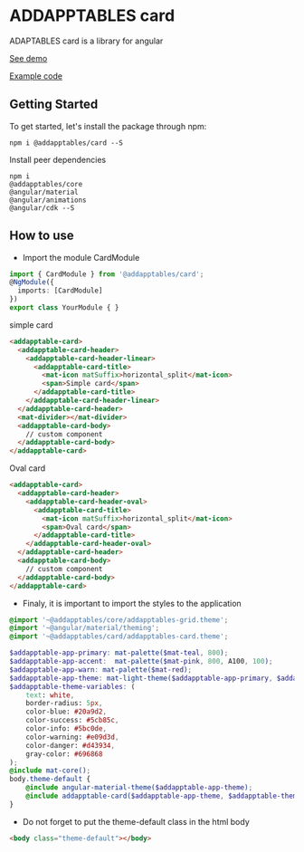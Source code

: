 # ADDAPPTABLES card

ADAPTABLES card is a library for angular

[See demo](http://addapptables.com/admin/components/cards)

[Example code](https://stackblitz.com/edit/angular-card-addapptables)

## Getting Started
To get started, let's install the package through npm:

```
npm i @addapptables/card --S
```

Install peer dependencies

```
npm i
@addapptables/core
@angular/material
@angular/animations
@angular/cdk --S
```

## How to use

- Import the module CardModule

```typescript
import { CardModule } from '@addapptables/card';
@NgModule({
  imports: [CardModule]
})
export class YourModule { }
```

simple card
```html
<addapptable-card>
  <addapptable-card-header>
    <addapptable-card-header-linear>
      <addapptable-card-title>
        <mat-icon matSuffix>horizontal_split</mat-icon>
        <span>Simple card</span>
      </addapptable-card-title>
    </addapptable-card-header-linear>
  </addapptable-card-header>
  <mat-divider></mat-divider>
  <addapptable-card-body>
    // custom component
  </addapptable-card-body>
</addapptable-card>
```

Oval card
```html
<addapptable-card>
  <addapptable-card-header>
    <addapptable-card-header-oval>
      <addapptable-card-title>
        <mat-icon matSuffix>horizontal_split</mat-icon>
        <span>Oval card</span>
      </addapptable-card-title>
    </addapptable-card-header-oval>
  </addapptable-card-header>
  <addapptable-card-body>
    // custom component
  </addapptable-card-body>
</addapptable-card>
```

- Finaly, it is important to import the styles to the application

```scss
@import '~@addapptables/core/addapptables-grid.theme';
@import '~@angular/material/theming';
@import '~@addapptables/card/addapptables-card.theme';

$addapptable-app-primary: mat-palette($mat-teal, 800);
$addapptable-app-accent:  mat-palette($mat-pink, 800, A100, 100);
$addapptable-app-warn: mat-palette($mat-red);
$addapptable-app-theme: mat-light-theme($addapptable-app-primary, $addapptable-app-accent, $addapptable-app-warn);
$addapptable-theme-variables: (
    text: white,
    border-radius: 5px,
    color-blue: #20a9d2,
    color-success: #5cb85c,
    color-info: #5bc0de,
    color-warning: #e09d3d,
    color-danger: #d43934,
    gray-color: #696868
);
@include mat-core();
body.theme-default {
    @include angular-material-theme($addapptable-app-theme);
    @include addapptable-card($addapptable-app-theme, $addapptable-theme-variables);
}
```

- Do not forget to put the theme-default class in the html body

```html
<body class="theme-default"></body>
```